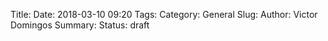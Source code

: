 Title: 
Date: 2018-03-10 09:20
Tags: 
Category: General
Slug: 
Author: Victor Domingos
Summary:
Status: draft

